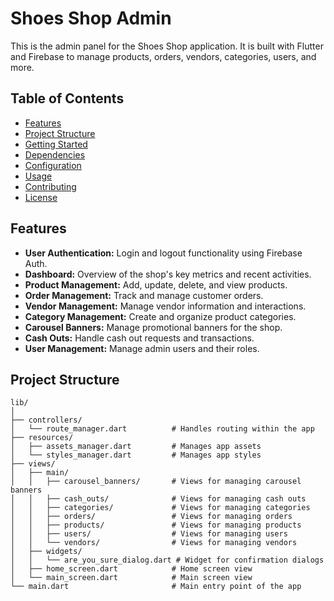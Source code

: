 # Shoes Shop Admin

This is the admin panel for the Shoes Shop application. It is built with Flutter and Firebase to manage products, orders, vendors, categories, users, and more.

## Table of Contents

- [Features](#features)
- [Project Structure](#project-structure)
- [Getting Started](#getting-started)
- [Dependencies](#dependencies)
- [Configuration](#configuration)
- [Usage](#usage)
- [Contributing](#contributing)
- [License](#license)

## Features

- **User Authentication:** Login and logout functionality using Firebase Auth.
- **Dashboard:** Overview of the shop's key metrics and recent activities.
- **Product Management:** Add, update, delete, and view products.
- **Order Management:** Track and manage customer orders.
- **Vendor Management:** Manage vendor information and interactions.
- **Category Management:** Create and organize product categories.
- **Carousel Banners:** Manage promotional banners for the shop.
- **Cash Outs:** Handle cash out requests and transactions.
- **User Management:** Manage admin users and their roles.

## Project Structure

```plaintext
lib/
│
├── controllers/
│   └── route_manager.dart          # Handles routing within the app
├── resources/
│   ├── assets_manager.dart         # Manages app assets
│   └── styles_manager.dart         # Manages app styles
├── views/
│   ├── main/
│   │   ├── carousel_banners/       # Views for managing carousel banners
│   │   ├── cash_outs/              # Views for managing cash outs
│   │   ├── categories/             # Views for managing categories
│   │   ├── orders/                 # Views for managing orders
│   │   ├── products/               # Views for managing products
│   │   ├── users/                  # Views for managing users
│   │   └── vendors/                # Views for managing vendors
│   ├── widgets/
│   │   └── are_you_sure_dialog.dart # Widget for confirmation dialogs
│   ├── home_screen.dart            # Home screen view
│   └── main_screen.dart            # Main screen view
└── main.dart                       # Main entry point of the app
